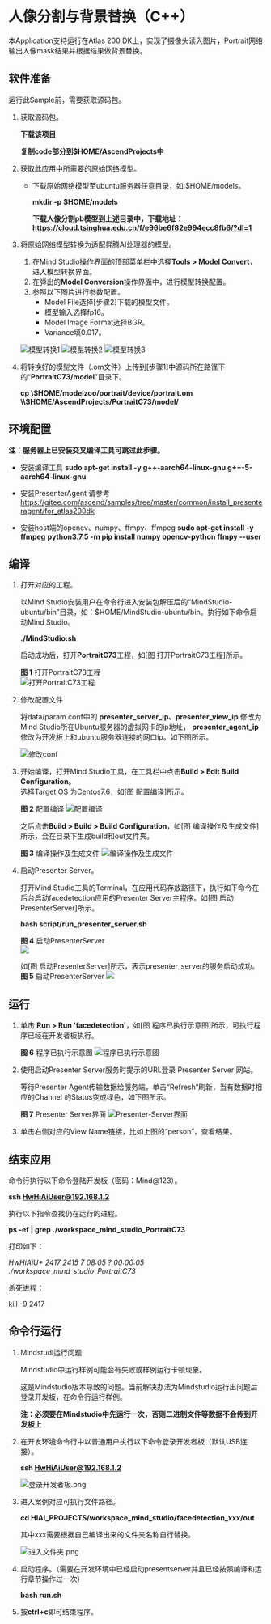 # 人像分割与背景替换（C++）

本Application支持运行在Atlas 200 DK上，实现了摄像头读入图片，Portrait网络输出人像mask结果并根据结果做背景替换。

## 软件准备

运行此Sample前，需要获取源码包。

1.  获取源码包。

    **下载该项目**

    **复制code部分到$HOME/AscendProjects中**
    
2.  获取此应用中所需要的原始网络模型。
 
     -  下载原始网络模型至ubuntu服务器任意目录，如:$HOME/models。

        **mkdir -p $HOME/models**

        **下载人像分割pb模型到上述目录中，下载地址：https://cloud.tsinghua.edu.cn/f/e96be6f82e994ecc8fb6/?dl=1**

3.  将原始网络模型转换为适配昇腾AI处理器的模型。

    1.  在Mind Studio操作界面的顶部菜单栏中选择**Tools \> Model Convert**，进入模型转换界面。
    2.  在弹出的**Model Conversion**操作界面中，进行模型转换配置。
    3.  参照以下图片进行参数配置。
        -   Model File选择[步骤2]下载的模型文件。
        -   模型输入选择fp16。
        -   Model Image Format选择BGR。
        -   Variance填0.017。

    ![](figures/模型转换1.png "模型转换1")
    ![](figures/模型转换2.png "模型转换2")
    ![](figures/模型转换3.png "模型转换3")

    
4.  将转换好的模型文件（.om文件）上传到[步骤1]中源码所在路径下的“**PortraitC73/model**”目录下。
    
     **cp \\$HOME/modelzoo/portrait/device/portrait.om \\$HOME/AscendProjects/PortraitC73/model/**
  

## 环境配置

**注：服务器上已安装交叉编译工具可跳过此步骤。**
      
- 安装编译工具
  **sudo apt-get install -y g++\-aarch64-linux-gnu g++\-5-aarch64-linux-gnu**

- 安装PresenterAgent
  请参考 https://gitee.com/ascend/samples/tree/master/common/install_presenteragent/for_atlas200dk
      
- 安装host端的opencv、numpy、ffmpy、ffmpeg
  **sudo apt-get install -y ffmpeg**
  **python3.7.5 -m pip install numpy opencv-python ffmpy --user**
  

## 编译

1.  打开对应的工程。

    以Mind Studio安装用户在命令行进入安装包解压后的“MindStudio-ubuntu/bin”目录，如：$HOME/MindStudio-ubuntu/bin。执行如下命令启动Mind Studio。

    **./MindStudio.sh**

    启动成功后，打开**PortraitC73**工程，如[图 打开PortraitC73工程]所示。

    **图 1**  打开PortraitC73工程  
    ![](figures/Mindstudio_open.png "打开PortraitC73工程")

2.  修改配置文件

    将data/param.conf中的 **presenter_server_ip、presenter_view_ip** 修改为Mind Studio所在Ubuntu服务器的虚拟网卡的ip地址， **presenter\_agent\_ip** 修改为开发板上和ubuntu服务器连接的网口ip。如下图所示。

    ![](figures/conf.png "修改conf")

3.  开始编译，打开Mind Studio工具，在工具栏中点击**Build \> Edit Build Configuration**。  
    选择Target OS 为Centos7.6，如[图 配置编译]所示。

    **图 2**  配置编译
    ![](figures/配置build1.png "配置编译")  
    
    之后点击**Build \> Build \> Build Configuration**，如[图 编译操作及生成文件]所示，会在目录下生成build和out文件夹。

    **图 3**  编译操作及生成文件
    ![](figures/build.png "编译操作及生成文件")

4.  启动Presenter Server。

    打开Mind Studio工具的Terminal，在应用代码存放路径下，执行如下命令在后台启动facedetection应用的Presenter Server主程序。如[图 启动PresenterServer]所示。

    **bash script/run_presenter_server.sh**

    **图 4**  启动PresenterServer  
    ![](figures/present.png)
   
  
    如[图 启动PresenterServer]所示，表示presenter_server的服务启动成功。  
    **图 5**  启动PresenterServer 
    ![](figures/present_ok.png)
 
## 运行

1.  单击  **Run \> Run 'facedetection'**，如[图 程序已执行示意图]所示，可执行程序已经在开发者板执行。  

    **图 6**  程序已执行示意图
    ![](figures/run_ok.png "程序已执行示意图")

2.  使用启动Presenter Server服务时提示的URL登录 Presenter Server 网站。

    等待Presenter Agent传输数据给服务端，单击“Refresh“刷新，当有数据时相应的Channel 的Status变成绿色，如下图所示。

    **图 7**  Presenter Server界面 
    ![](figures/presenter.png "Presenter-Server界面") 

3.  单击右侧对应的View Name链接，比如上图的“person”，查看结果。
 
## 结束应用

命令行执行以下命令登陆开发板（密码：Mind@123）。

**ssh HwHiAiUser@192.168.1.2**

执行以下指令查找仍在运行的进程。

**ps -ef | grep ./workspace_mind_studio_PortraitC73**

打印如下：

*HwHiAiU+  2417  2415  7 08:05 ?        00:00:05 ./workspace_mind_studio_PortraitC73*

杀死进程：

kill -9 2417

## 命令行运行

1. Mindstudi运行问题
    
   Mindstudio中运行样例可能会有失败或样例运行卡顿现象。
    
   这是Mindstudio版本导致的问题。当前解决办法为Mindstudio运行出问题后登录开发板，在命令行运行样例。

   **注：必须要在Mindstudio中先运行一次，否则二进制文件等数据不会传到开发板上**    

2. 在开发环境命令行中以普通用户执行以下命令登录开发者板（默认USB连接）。

    **ssh HwHiAiUser@192.168.1.2**

    ![](figures/ssh.png "登录开发者板.png")

3. 进入案例对应可执行文件路径。
    
    **cd HIAI_PROJECTS/workspace_mind_studio/facedetection_xxx/out**

    其中xxx需要根据自己编译出来的文件夹名称自行替换。

    ![](figures/cd.png "进入文件夹.png")

 4. 启动程序。（需要在开发环境中已经启动presentserver并且已经按照编译和运行章节操作过一次）

    **bash run.sh**

 5. 按**ctrl\+c**即可结束程序。
